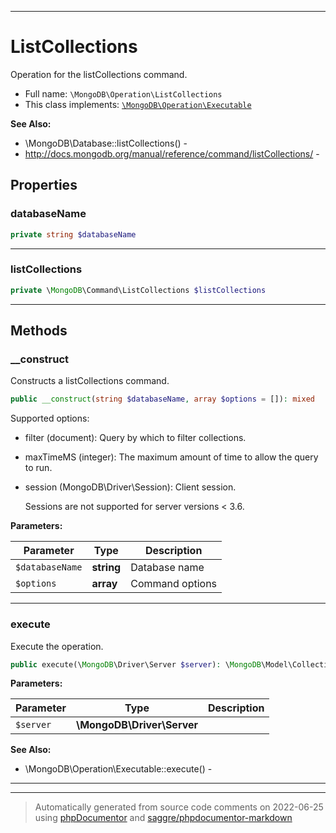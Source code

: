 ***

# ListCollections

Operation for the listCollections command.



* Full name: `\MongoDB\Operation\ListCollections`
* This class implements:
[`\MongoDB\Operation\Executable`](./Executable.md)

**See Also:**

* \MongoDB\Database::listCollections() - 
* http://docs.mongodb.org/manual/reference/command/listCollections/ - 



## Properties


### databaseName



```php
private string $databaseName
```






***

### listCollections



```php
private \MongoDB\Command\ListCollections $listCollections
```






***

## Methods


### __construct

Constructs a listCollections command.

```php
public __construct(string $databaseName, array $options = []): mixed
```

Supported options:

* filter (document): Query by which to filter collections.

* maxTimeMS (integer): The maximum amount of time to allow the query to
  run.

* session (MongoDB\Driver\Session): Client session.

  Sessions are not supported for server versions < 3.6.






**Parameters:**

| Parameter | Type | Description |
|-----------|------|-------------|
| `$databaseName` | **string** | Database name |
| `$options` | **array** | Command options |




***

### execute

Execute the operation.

```php
public execute(\MongoDB\Driver\Server $server): \MongoDB\Model\CollectionInfoIterator
```








**Parameters:**

| Parameter | Type | Description |
|-----------|------|-------------|
| `$server` | **\MongoDB\Driver\Server** |  |



**See Also:**

* \MongoDB\Operation\Executable::execute() - 

***


***
> Automatically generated from source code comments on 2022-06-25 using [phpDocumentor](http://www.phpdoc.org/) and [saggre/phpdocumentor-markdown](https://github.com/Saggre/phpDocumentor-markdown)
